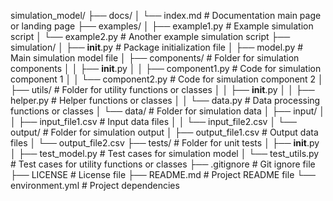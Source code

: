 simulation_model/
├── docs/
│   └── index.md           # Documentation main page or landing page
├── examples/
│   ├── example1.py        # Example simulation script
│   └── example2.py        # Another example simulation script
├── simulation/
│   ├── __init__.py        # Package initialization file
│   ├── model.py           # Main simulation model file
│   ├── components/        # Folder for simulation components
│   │   ├── __init__.py
│   │   ├── component1.py   # Code for simulation component 1
│   │   └── component2.py   # Code for simulation component 2
│   ├── utils/             # Folder for utility functions or classes
│   │   ├── __init__.py
│   │   ├── helper.py       # Helper functions or classes
│   │   └── data.py         # Data processing functions or classes
│   └── data/              # Folder for simulation data
│       ├── input/
│       │   ├── input_file1.csv   # Input data files
│       │   └── input_file2.csv
│       └── output/       # Folder for simulation output
│           ├── output_file1.csv  # Output data files
│           └── output_file2.csv
├── tests/             # Folder for unit tests
│   ├── __init__.py
│   ├── test_model.py  # Test cases for simulation model
│   └── test_utils.py  # Test cases for utility functions or classes
├── .gitignore         # Git ignore file
├── LICENSE            # License file
├── README.md          # Project README file
└── environment.yml    # Project dependencies